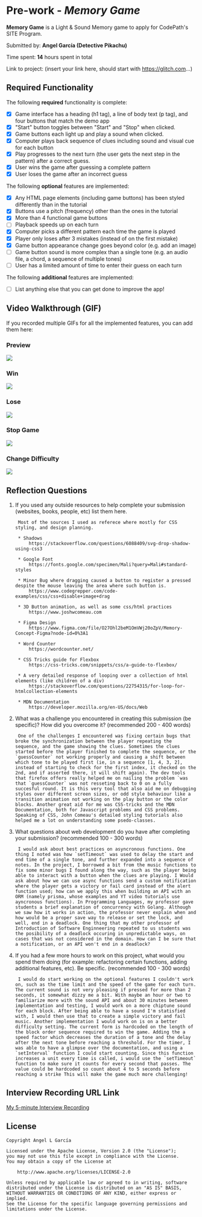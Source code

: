 # Pre-work - *Memory Game*

**Memory Game** is a Light & Sound Memory game to apply for CodePath's SITE Program. 

Submitted by: **Angel García (Detective Pikachu)**

Time spent: **14** hours spent in total

Link to project: (insert your link here, should start with https://glitch.com...)

## Required Functionality

The following **required** functionality is complete:

* [x] Game interface has a heading (h1 tag), a line of body text (p tag), and four buttons that match the demo app
* [x] "Start" button toggles between "Start" and "Stop" when clicked. 
* [x] Game buttons each light up and play a sound when clicked. 
* [x] Computer plays back sequence of clues including sound and visual cue for each button
* [x] Play progresses to the next turn (the user gets the next step in the pattern) after a correct guess. 
* [x] User wins the game after guessing a complete pattern
* [x] User loses the game after an incorrect guess

The following **optional** features are implemented:

* [x] Any HTML page elements (including game buttons) has been styled differently than in the tutorial
* [x] Buttons use a pitch (frequency) other than the ones in the tutorial
* [x] More than 4 functional game buttons
* [ ] Playback speeds up on each turn
* [x] Computer picks a different pattern each time the game is played
* [x] Player only loses after 3 mistakes (instead of on the first mistake)
* [x] Game button appearance change goes beyond color (e.g. add an image)
* [ ] Game button sound is more complex than a single tone (e.g. an audio file, a chord, a sequence of multiple tones)
* [ ] User has a limited amount of time to enter their guess on each turn

The following **additional** features are implemented:

- [ ] List anything else that you can get done to improve the app!

## Video Walkthrough (GIF)

If you recorded multiple GIFs for all the implemented features, you can add them here:

### Preview

![](./Documentation/prev_1.gif)


### Win

![](./Documentation/win.gif)

### Lose

![](./Documentation/lost.gif)

### Stop Game

![](./Documentation/stop.gif)

### Change Difficulty

![](./Documentation/difficulty.gif)

## Reflection Questions
1. If you used any outside resources to help complete your submission (websites, books, people, etc) list them here. 

        Most of the sources I used as referece where mostly for CSS styling, and design planning.

        * Shadows
            https://stackoverflow.com/questions/6088409/svg-drop-shadow-using-css3

        * Google Font
            https://fonts.google.com/specimen/Mali?query=Mali#standard-styles

        * Minor Bug where dragging caused a button to register a pressed despite the mouse leaving the area where such button is.
            https://www.codegrepper.com/code-examples/css/css+disable+image+drag

        * 3D Button animation, as well as some css/html practices
            https://www.joshwcomeau.com

        * Figma Design
            https://www.figma.com/file/O27Ohl2beM1OmVWj20oZpV/Memory-Concept-Figma?node-id=0%3A1
        
        * Word Counter
            https://wordcounter.net/

        * CSS Tricks guide for Flexbox
            https://css-tricks.com/snippets/css/a-guide-to-flexbox/

        * A very detailed response of looping over a collection of html elements (like children of a div)
            https://stackoverflow.com/questions/22754315/for-loop-for-htmlcollection-elements

        * MDN Documentation
            https://developer.mozilla.org/en-US/docs/Web


2. What was a challenge you encountered in creating this submission (be specific)? How did you overcome it? (recommended 200 - 400 words) 

        One of the challenges I encountered was fixing certain bugs that broke the synchronization between the player repeating the sequence, and the game showing the clues. Sometimes the clues started before the player finished to complete the sequence, or the `guessCounter` not working properly and causing a shift between which tone to be played first (ie, in a sequence [1, 4, 3, 2], instead of starting to check for the first index, it checked on the 2nd, and if asserted there, it will shift again). The dev tools that firefox offers really helped me on nailing the problem `was that `guessCounter` was not resseting back to 0 on a fully succesful round. It is this very tool that also aid me on debugging styles over different screen sizes, or odd style behaviour like a transition animation not working on the play button or the color blocks. Another great aid for me was CSS-tricks and the MDN Documentation, both for Javascript problems and CSS problems. Speaking of CSS, John Comeau's detailed styling tutorials also helped me a lot on understanding some psedo-classes.


3. What questions about web development do you have after completing your submission? (recommended 100 - 300 words) 

        I would ask about best practices on asyncronous functions. One thing I noted was how `setTimeout` was used to delay the start and end time of a single tone, and further expanded into a sequence of notes. In the project, I borrowed a bit from the music functions to fix some minor bugs I found along the way, such as the player being able to interact with a button when the clues are playing. I Would ask about how we can use async functions send a custom notification where the player gets a victory or fail card instead of the alert function used; how can we apply this when building an API with an ORM (namely prisma, whose examples and YT video tutorials use ayncronous functions). In Programming Languages, my professor gave students a brief explanation of concurrency with Golang. Although we saw how it works in action, the professor never explain when and how would be a proper save way to release or set the lock, and well, end in a deadlock. One thing that my other professor of Introduction of Software Enginneering repeated to us students was the posibility of a deadlock occuring in unpredictable ways, on cases that was not considered in the domain. How can I be sure that a notification, or an API won't end in a deadlock?

4. If you had a few more hours to work on this project, what would you spend them doing (for example: refactoring certain functions, adding additional features, etc). Be specific. (recommended 100 - 300 words) 

        I would do start working on the optional features I couldn't work on, such as the time limit and the speed of the game for each turn. The current sound is not very pleasing if pressed for more than 2 seconds, it somewhat dizzy me a bit. With maybe an hour or two to familiarize more with the sound API and about 30 minutes between implementation and testing, I would work on a more chiptune sound for each block. After being able to have a sound I'm statisfied with, I would then use that to create a simple victory and fail music. Another implementation I would work on is on a better difficulty setting. The current form is hardcoded on the length of the block order sequence required to win the game. Adding the a speed factor which decreases the duration of a tone and the delay after the next tone before reaching a threshold. For the timer, I was able to have a glimpse over the documentation, and using a `setInterval` function I could start counting. Since this function increases a unit every time is called, i would use the `setTimeout` function to make sure it counts for every second that passes. The value could be hardcoded so count about 4 to 5 seconds before reaching a strike This will make the game much more challenging!



## Interview Recording URL Link

[My 5-minute Interview Recording](your-link-here)


## License

    Copyright Angel L García

    Licensed under the Apache License, Version 2.0 (the "License");
    you may not use this file except in compliance with the License.
    You may obtain a copy of the License at

        http://www.apache.org/licenses/LICENSE-2.0

    Unless required by applicable law or agreed to in writing, software
    distributed under the License is distributed on an "AS IS" BASIS,
    WITHOUT WARRANTIES OR CONDITIONS OF ANY KIND, either express or implied.
    See the License for the specific language governing permissions and
    limitations under the License.